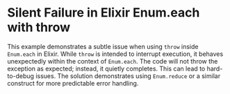 # Silent Failure in Elixir Enum.each with throw

This example demonstrates a subtle issue when using `throw` inside `Enum.each` in Elixir.  While `throw` is intended to interrupt execution, it behaves unexpectedly within the context of `Enum.each`.  The code will not throw the exception as expected; instead, it quietly completes. This can lead to hard-to-debug issues.  The solution demonstrates using `Enum.reduce` or a similar construct for more predictable error handling.